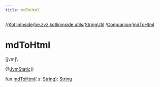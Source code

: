 ```yaml
---
title: mdToHtml
---
```

//[KotlinInside](../../../../index.html)/[be.zvz.kotlininside.utils](../../index.html)/[StringUtil](../index.html)
/[Companion](index.html)/[mdToHtml](md-to-html.html)

# mdToHtml

[jvm]\

@[JvmStatic](https://kotlinlang.org/api/latest/jvm/stdlib/kotlin.jvm/-jvm-static/index.html)()

fun [mdToHtml](md-to-html.html)(
s: [String](https://kotlinlang.org/api/latest/jvm/stdlib/kotlin/-string/index.html)): [String](https://kotlinlang.org/api/latest/jvm/stdlib/kotlin/-string/index.html)




